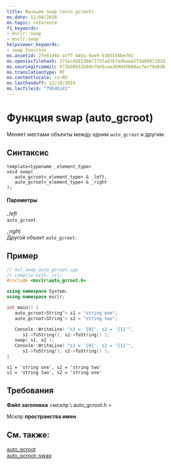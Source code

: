 ```yaml
---
title: Функция swap (auto_gcroot)
ms.date: 11/04/2016
ms.topic: reference
f1_keywords:
- msclr::swap
- msclr.swap
helpviewer_keywords:
- swap function
ms.assetid: 2fe8146b-a7f7-445a-9ae9-53b5556be701
ms.openlocfilehash: 271ecd26136671737a47b7adbaee273a0997102d
ms.sourcegitcommit: 573b36b52b0de7be5cae309d45b68ac7ecf9a6d8
ms.translationtype: MT
ms.contentlocale: ru-RU
ms.lasthandoff: 12/10/2019
ms.locfileid: "79545141"
---
```

# <a name="swap-function-auto_gcroot"></a>Функция swap (auto_gcroot)

Меняет местами объекты между одним `auto_gcroot` и другим.

## <a name="syntax"></a>Синтаксис

```
template<typename _element_type>
void swap(
   auto_gcroot<_element_type> & _left,
   auto_gcroot<_element_type> & _right
);
```

#### <a name="parameters"></a>Параметры

*_left*<br/>
`auto_gcroot`.

*_right*<br/>
Другой объект `auto_gcroot`.

## <a name="example"></a>Пример

```cpp
// msl_swap_auto_gcroot.cpp
// compile with: /clr
#include <msclr\auto_gcroot.h>

using namespace System;
using namespace msclr;

int main() {
   auto_gcroot<String^> s1 = "string one";
   auto_gcroot<String^> s2 = "string two";

   Console::WriteLine( "s1 = '{0}', s2 = '{1}'",
      s1->ToString(), s2->ToString() );
   swap( s1, s2 );
   Console::WriteLine( "s1 = '{0}', s2 = '{1}'",
      s1->ToString(), s2->ToString() );
}
```

```Output
s1 = 'string one', s2 = 'string two'
s1 = 'string two', s2 = 'string one'
```

## <a name="requirements"></a>Требования

**Файл заголовка** \<мсклр \ auto_gcroot.h >

Мсклр **пространства имен**

## <a name="see-also"></a>См. также:

[auto_gcroot](../dotnet/auto-gcroot.md)<br/>
[auto_gcroot::swap](../dotnet/auto-gcroot-swap.md)
